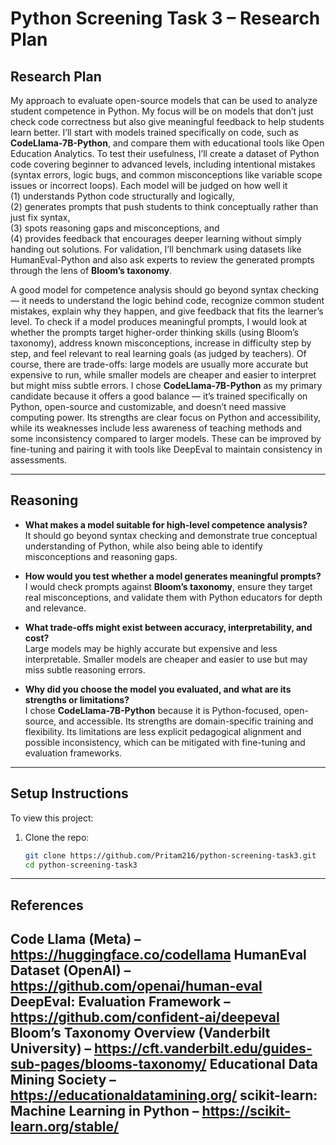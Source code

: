 # Python Screening Task 3 – Research Plan
## Research Plan

My approach to evaluate open-source models that can be used to analyze student competence in Python. My focus will be on models that don’t just check code correctness but also give meaningful feedback to help students learn better. I’ll start with models trained specifically on code, such as **CodeLlama-7B-Python**, and compare them with educational tools like Open Education Analytics. To test their usefulness, I’ll create a dataset of Python code covering beginner to advanced levels, including intentional mistakes (syntax errors, logic bugs, and common misconceptions like variable scope issues or incorrect loops). Each model will be judged on how well it </br> 
(1) understands Python code structurally and logically, </br> 
(2) generates prompts that push students to think conceptually rather than just fix syntax,</br> 
(3) spots reasoning gaps and misconceptions, and</br> 
(4) provides feedback that encourages deeper learning without simply handing out solutions. 
For validation, I’ll benchmark using datasets like HumanEval-Python and also ask experts to review the generated prompts through the lens of **Bloom’s taxonomy**.

A good model for competence analysis should go beyond syntax checking — it needs to understand the logic behind code, recognize common student mistakes, explain why they happen, and give feedback that fits the learner’s level. To check if a model produces meaningful prompts, I would look at whether the prompts target higher-order thinking skills (using Bloom’s taxonomy), address known misconceptions, increase in difficulty step by step, and feel relevant to real learning goals (as judged by teachers). Of course, there are trade-offs: large models are usually more accurate but expensive to run, while smaller models are cheaper and easier to interpret but might miss subtle errors. I chose **CodeLlama-7B-Python** as my primary candidate because it offers a good balance — it’s trained specifically on Python, open-source and customizable, and doesn’t need massive computing power. Its strengths are clear focus on Python and accessibility, while its weaknesses include less awareness of teaching methods and some inconsistency compared to larger models. These can be improved by fine-tuning and pairing it with tools like DeepEval to maintain consistency in assessments.

---

## Reasoning  

- **What makes a model suitable for high-level competence analysis?**  
  It should go beyond syntax checking and demonstrate true conceptual understanding of Python, while also being able to identify misconceptions and reasoning gaps.  

- **How would you test whether a model generates meaningful prompts?**  
  I would check prompts against **Bloom’s taxonomy**, ensure they target real misconceptions, and validate them with Python educators for depth and relevance.  

- **What trade-offs might exist between accuracy, interpretability, and cost?**  
  Large models may be highly accurate but expensive and less interpretable. Smaller models are cheaper and easier to use but may miss subtle reasoning errors.  

- **Why did you choose the model you evaluated, and what are its strengths or limitations?**  
  I chose **CodeLlama-7B-Python** because it is Python-focused, open-source, and accessible. Its strengths are domain-specific training and flexibility. Its limitations are less explicit pedagogical alignment and possible inconsistency, which can be mitigated with fine-tuning and evaluation frameworks.  

---

## Setup Instructions  

To view this project:  

1. Clone the repo:  
   ```bash
   git clone https://github.com/Pritam216/python-screening-task3.git
   cd python-screening-task3
   ```
 ---
## References

Code Llama (Meta) – https://huggingface.co/codellama
HumanEval Dataset (OpenAI) – https://github.com/openai/human-eval
DeepEval: Evaluation Framework – https://github.com/confident-ai/deepeval
Bloom’s Taxonomy Overview (Vanderbilt University) – https://cft.vanderbilt.edu/guides-sub-pages/blooms-taxonomy/
Educational Data Mining Society – https://educationaldatamining.org/
scikit-learn: Machine Learning in Python – https://scikit-learn.org/stable/
 ---
